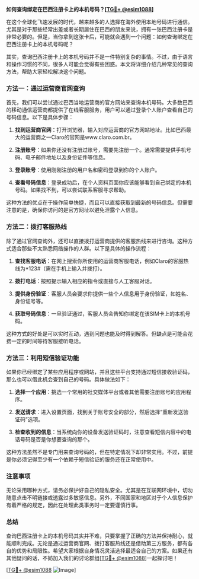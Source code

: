 **如何查询绑定在巴西注册卡上的本机号码？[[TG💪+ @esim1088](https://t.me/s/esim1088)]**

在这个全球化飞速发展的时代，越来越多的人选择在海外使用本地号码进行通信。尤其是对于那些经常出差或者长期居住在巴西的朋友来说，拥有一张巴西注册卡是非常必要的。但是，当你拿到这张卡后，可能就会遇到一个问题：如何查询绑定在巴西注册卡上的本机号码呢？

其实，查询巴西注册卡上的本机号码并不是一件特别复杂的事情。不过，由于语言和操作习惯的不同，很多人可能会觉得有些困惑。本文将详细介绍几种常见的查询方法，帮助大家轻松解决这个问题。

### 方法一：通过运营商官网查询

首先，我们可以尝试通过巴西当地运营商的官方网站来查询本机号码。大多数巴西的移动通信运营商都提供了在线客服服务，用户可以通过登录个人账户查看自己的号码信息。以下是具体步骤：

1. **找到运营商官网**：打开浏览器，输入对应运营商的官方网站地址。比如巴西最大的运营商之一Claro的官网是www.claro.com.br。
   
2. **注册账号**：如果你还没有注册过账号，需要先注册一个。通常需要提供手机号码、电子邮件地址以及身份证件等信息。

3. **登录账号**：使用刚刚注册的用户名和密码登录到你的个人账户。

4. **查看号码信息**：登录成功后，在个人资料页面你应该能够看到自己绑定的本机号码。如果找不到，可以尝试联系客服寻求帮助。

这种方法的优点在于操作简单快捷，而且可以直接获取到最新的号码信息。但需要注意的是，确保你访问的是官方网址以避免泄露个人信息。

### 方法二：拨打客服热线

除了通过官网查询外，还可以直接拨打运营商提供的客服热线来进行咨询。这种方式适合那些不太熟悉网络操作的人群。以下是具体的操作流程：

1. **查找客服电话**：在网上搜索你所使用的运营商客服电话，例如Claro的客服热线为*123#（需在手机上输入并拨打）。

2. **拨打电话**：按照提示输入相应的指令或直接与人工客服对话。

3. **提供身份验证**：客服人员会要求你提供一些个人信息用于身份验证，如姓名、身份证号等。

4. **获取号码信息**：一旦验证通过，客服人员会告知你绑定在该SIM卡上的本机号码。

这种方式的好处是可以实时互动，遇到问题也能及时得到解答。但缺点是可能会花费一定的时间等待客服接听电话。

### 方法三：利用短信验证功能

如果你已经绑定了某些应用程序或网站，并且这些平台支持通过短信接收验证码，那么也可以借此机会查到自己的号码。具体做法如下：

1. **选择一个应用**：挑选一个常用的社交媒体平台或者其他需要注册账号的应用程序。

2. **发送请求**：进入设置页面，找到关于账号安全的部分，然后选择“重新发送验证码”选项。

3. **检查收到的信息**：当系统向你的设备发送验证码时，注意查看短信内容中的电话号码是否是你想要查询的那个。

这种方法虽然不是专门用来查询号码的，但在特定情况下却非常实用。不过，前提是你必须记得至少有一个依赖于短信验证的服务还在正常使用中。

### 注意事项

无论采用哪种方式，请务必保护好自己的隐私安全。尤其是在互联网环境中，切勿随意点击不明链接或透露过多敏感信息。另外，不同国家和地区对于个人信息保护有着严格的规定，因此在处理此类事务时一定要谨慎行事。

### 总结

查询巴西注册卡上的本机号码其实并不难，只要掌握了正确的方法并保持耐心，就能顺利完成。无论是通过运营商官网、拨打客服热线还是借助第三方服务，都有各自的优势和局限性。希望大家根据自身情况灵活选择最适合自己的方案。如果还有其他疑问的话，不妨加入我们的讨论群组[[TG💪+ @esim1088](https://t.me/s/esim1088)]一起探讨吧！

[[TG💪+ @esim1088](https://t.me/s/esim1088) ![Image](https://i.postimg.cc/4NQfJmqS/Snipaste-2025-05-13-00-14-12.png)]